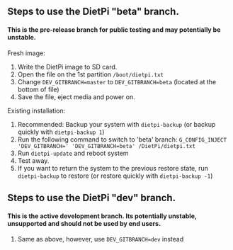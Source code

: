 ## Steps to use the DietPi "beta" branch.
#### This is the pre-release branch for public testing and may potentially be unstable.

Fresh image:
1. Write the DietPi image to SD card.
2. Open the file on the 1st partition ```/boot/dietpi.txt```
3. Change ```DEV_GITBRANCH=master``` to ```DEV_GITBRANCH=beta``` (located at the bottom of file)
4. Save the file, eject media and power on.

Existing installation:
1. Recommended: Backup your system with ```dietpi-backup``` (or backup quickly with ```dietpi-backup 1```)
2. Run the following command to switch to 'beta' branch: ```G_CONFIG_INJECT 'DEV_GITBRANCH=' 'DEV_GITBRANCH=beta' /DietPi/dietpi.txt```
3. Run ```dietpi-update``` and reboot system
4. Test away.
5. If you want to return the system to the previous restore state, run ```dietpi-backup``` to restore (or restore quickly with ```dietpi-backup -1```)

## Steps to use the DietPi "dev" branch.
#### This is the active development branch. Its potentially unstable, unsupported and should not be used by end users.

1. Same as above, however, use ```DEV_GITBRANCH=dev``` instead
